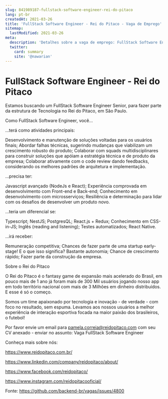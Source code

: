 ```yaml
---
slug: 841989187-fullstack-software-engineer-rei-do-pitaco
lang: pt-br
createdAt: 2021-03-26
title: 'FullStack Software Engineer - Rei do Pitaco - Vaga de Emprego'
sitemap:
  lastModified: 2021-03-26
meta:
  description: 'Detalhes sobre a vaga de emprego: FullStack Software Engineer - Rei do Pitaco'
  twitter:
    card: summary
    site: '@nawarian'
---
```


# FullStack Software Engineer - Rei do Pitaco

Estamos buscando um FullStack Software Engineer Senior, para fazer parte da estrutura de Tecnologia no Rei do Pitaco, em São Paulo.



Como FullStack Software Engineer, você…

 



…terá como atividades principais:



Desenvolvimento e manutenção de soluções voltadas para os usuários finais;
Abordar falhas técnicas, sugerindo mudanças que viabilizam um crescimento robusto do produto;
Colaborar com squads multidisciplinares para construir soluções que apóiam a estratégia técnica e de produto da empresa;
Colaborar ativamente com o code review dando feedbacks, considerando os melhores padrões de arquitetura e implementação.
 

…precisa ter:



Javascript avançado (NodeJs e React);
Experiência comprovada em desenvolvimento com Front-end e Back-end;
Conhecimento em desenvolvimento com microsserviços;
Resiliência e determinação para lidar com os desafios de desenvolver um produto novo.


…teria um diferencial se:



Typescript;
NestJS;
PostgresQL;
React.js + Redux;
Conhecimento em CSS-in-JS;
Inglês (reading and listening);
Testes automatizados;
React Native.


…irá receber:



Remuneração competitiva;
Chances de fazer parte de uma startup early-stage! E o que isso significa?
Bastante autonomia;
Chance de crescimento rápido;
Fazer parte da construção da empresa.
 

Sobre o Rei do Pitaco



O Rei do Pitaco é o fantasy game de expansão mais acelerado do Brasil, em pouco mais de 1 ano já foram mais de 300 Mil usuários jogando nosso app em todo território nacional com mais de 3 Milhões em dinheiro distribuídos. E esse é só o começo.



Somos um time apaixonado por tecnologia e inovação - de verdade - com foco no resultado, sem espuma.  Levamos aos nossos usuários a melhor experiência de interação esportiva focada na maior paixão dos brasileiros, o futebol!



Por favor envie um email para pamela.correia@reidopitaco.com com seu CV anexado - enviar no assunto: Vaga FullStack Software Engineer


Conheça mais sobre nós:

https://www.reidopitaco.com.br/

https://www.linkedin.com/company/reidopitaco/about/

https://www.facebook.com/reidopitaco/

https://www.instagram.com/reidopitacooficial/

Fonte: https://github.com/backend-br/vagas/issues/4800
